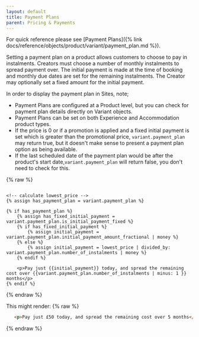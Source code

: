 ```yaml
---
layout: default
title: Payment Plans
parent: Pricing & Payments
---
```


For quick reference please see [Payment Plans]({% link docs/reference/objects/product/variant/payment_plan.md %}).

Setting a payment plan on a product allows customers to choose to pay in instalments. Creators must choose a number of monthly instalments to spread payment over. The initial payment is made at the time of booking and monthly due dates are set for the remaining instalments. The Creator may optionally set a fixed amount for the initial payment. 

In order to display the payment plan in Sites, note;

- Payment Plans are configured at a Product level, but you can check for payment plan details directly on Variant objects. 
- Payment Plans can be set on both Experience and Accommodation product types.
- If the price is 0 or if a promotion is applied and a fixed initial payment is set which is greater than the promotional price, `variant.payment_plan` may return true, but it doesn't make sense to present a payment plan option as being available. 
- If the last scheduled date of the payment plan would be after the product's start date,`variant.payment_plan` will return false, you don't need to check for this.

{% raw %}
```liquid

<!-- calculate lowest_price -->
{% assign has_payment_plan = variant.payment_plan %}

{% if has_payment_plan %}
    {% assign has_fixed_initial_payment = variant.payment_plan.is_initial_payment_fixed %}
    {% if has_fixed_initial_payment %}
        {% assign initial_payment = variant.payment_plan.initial_payment_amount_fractional | money %}
    {% else %}
        {% assign initial_payment = lowest_price | divided_by: variant.payment_plan.number_of_instalments | money %}
    {% endif %}

    <p>Pay just {{initial_payment}} today, and spread the remaining cost over {{variant.payment_plan.number_of_instalments | minus: 1 }} months</p>
{% endif %}
```
{% endraw %}

This might render:
{% raw %}
```html
   <p>Pay just £50 today, and spread the remaining cost over 5 months</p>
```
{% endraw %}

